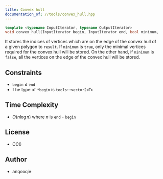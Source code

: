 ```yaml
---
title: Convex hull
documentation_of: //tools/convex_hull.hpp
---
```


```cpp
template <typename InputIterator, typename OutputIterator>
void convex_hull(InputIterator begin, InputIterator end, bool minimum, OutputIterator result);
```

It stores the indices of vertices which are on the edge of the convex hull of a given polygon to `result`.
If `minimum` is `true`, only the minimal vertices required for the convex hull will be stored.
On the other hand, if `minimum` is `false`, all the vertices on the edge of the convex hull will be stored.

## Constraints
- `begin` $\leq$ `end`
- The type of `*begin` is `tools::vector2<T>`

## Time Complexity
- $O(n \log n)$ where $n$ is `end` - `begin`

## License
- CC0

## Author
- anqooqie
